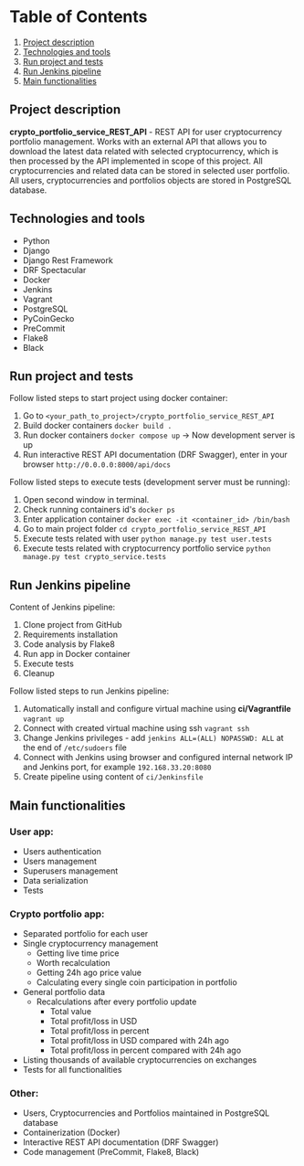 # Table of Contents
1. [Project description](#project-description)
2. [Technologies and tools](#technologies-and-tools)
3. [Run project and tests](#run-project-and-tests)
4. [Run Jenkins pipeline](#run-jenkins-pipeline)
5. [Main functionalities](#main-functionalities)


## Project description
**crypto_portfolio_service_REST_API** - REST API for user cryptocurrency portfolio management. 
Works with an external API that allows you to download the latest data related with 
selected cryptocurrency, which is then processed by the API implemented in scope of 
this project. All cryptocurrencies and related data can be stored in selected user portfolio. 
All users, cryptocurrencies and portfolios objects are stored in PostgreSQL database.


## Technologies and tools

- Python
- Django
- Django Rest Framework
- DRF Spectacular
- Docker
- Jenkins
- Vagrant
- PostgreSQL
- PyCoinGecko
- PreCommit
- Flake8
- Black

## Run project and tests

Follow listed steps to start project using docker container:
1. Go to `<your_path_to_project>/crypto_portfolio_service_REST_API`
2. Build docker containers `docker build .`
3. Run docker containers `docker compose up` -> Now development server is up
4. Run interactive REST API documentation (DRF Swagger), enter in your browser `http://0.0.0.0:8000/api/docs`

Follow listed steps to execute tests (development server must be running):
1. Open second window in terminal.
2. Check running containers id's `docker ps`
3. Enter application container `docker exec -it <container_id> /bin/bash`
4. Go to main project folder `cd crypto_portfolio_service_REST_API`
5. Execute tests related with user `python manage.py test user.tests`
6. Execute tests related with cryptocurrency portfolio service `python manage.py test crypto_service.tests`


## Run Jenkins pipeline

Content of Jenkins pipeline:
1. Clone project from GitHub
2. Requirements installation
3. Code analysis by Flake8
4. Run app in Docker container
5. Execute tests
6. Cleanup

Follow listed steps to run Jenkins pipeline:
1. Automatically install and configure virtual machine using **ci/Vagrantfile** `vagrant up`
2. Connect with created virtual machine using ssh `vagrant ssh`
3. Change Jenkins privileges - add `jenkins ALL=(ALL) NOPASSWD: ALL` at the end of `/etc/sudoers` file
4. Connect with Jenkins using browser and configured internal network IP and Jenkins port, for example `192.168.33.20:8080`
5. Create pipeline using content of `ci/Jenkinsfile`


## Main functionalities

### User app:
- Users authentication
- Users management
- Superusers management
- Data serialization
- Tests

### Crypto portfolio app:
- Separated portfolio for each user
- Single cryptocurrency management
  - Getting live time price
  - Worth recalculation
  - Getting 24h ago price value
  - Calculating every single coin participation in portfolio
- General portfolio data
  - Recalculations after every portfolio update
    - Total value
    - Total profit/loss in USD
    - Total profit/loss in percent
    - Total profit/loss in USD compared with 24h ago
    - Total profit/loss in percent compared with 24h ago
- Listing thousands of available cryptocurrencies on exchanges 
- Tests for all functionalities

### Other:
- Users, Cryptocurrencies and Portfolios maintained in PostgreSQL database
- Containerization (Docker)
- Interactive REST API documentation (DRF Swagger)
- Code management (PreCommit, Flake8, Black)
